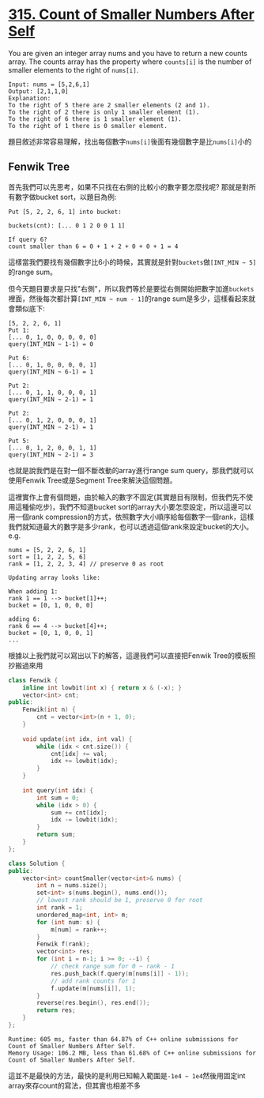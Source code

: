 # [315. Count of Smaller Numbers After Self](https://leetcode.com/problems/count-of-smaller-numbers-after-self/)

You are given an integer array nums and you have to return a new counts array. The counts array has the property where `counts[i]` is the number of smaller elements to the right of `nums[i]`.

```
Input: nums = [5,2,6,1]
Output: [2,1,1,0]
Explanation:
To the right of 5 there are 2 smaller elements (2 and 1).
To the right of 2 there is only 1 smaller element (1).
To the right of 6 there is 1 smaller element (1).
To the right of 1 there is 0 smaller element.
```

題目敘述非常容易理解，找出每個數字`nums[i]`後面有幾個數字是比`nums[i]`小的

## Fenwik Tree
首先我們可以先思考，如果不只找在右側的比較小的數字要怎麼找呢? 那就是對所有數字做bucket sort，以題目為例:
```
Put [5, 2, 2, 6, 1] into bucket:

buckets(cnt): [... 0 1 2 0 0 1 1]

If query 6?
count smaller than 6 = 0 + 1 + 2 + 0 + 0 + 1 = 4
```
這樣當我們要找有幾個數字比6小的時候，其實就是針對`buckets`做`[INT_MIN ~ 5]`的range sum。

但今天題目要求是只找"右側"，所以我們等於是要從右側開始把數字加進`buckets`裡面，然後每次都計算`[INT_MIN ~ num - 1]`的range sum是多少，這樣看起來就會類似底下:

```
[5, 2, 2, 6, 1]
Put 1:
[... 0, 1, 0, 0, 0, 0, 0]
query(INT_MIN ~ 1-1) = 0

Put 6:
[... 0, 1, 0, 0, 0, 0, 1]
query(INT_MIN ~ 6-1) = 1

Put 2:
[... 0, 1, 1, 0, 0, 0, 1]
query(INT_MIN ~ 2-1) = 1

Put 2:
[... 0, 1, 2, 0, 0, 0, 1]
query(INT_MIN ~ 2-1) = 1

Put 5:
[... 0, 1, 2, 0, 0, 1, 1]
query(INT_MIN ~ 2-1) = 3
```

也就是說我們是在對一個不斷改動的array進行range sum query，那我們就可以使用Fenwik Tree或是Segment Tree來解決這個問題。

這裡實作上會有個問題，由於輸入的數字不固定(其實題目有限制，但我們先不使用這種偷吃步)，我們不知道bucket sort的array大小要怎麼設定，所以這邊可以用一個rank compression的方式，依照數字大小順序給每個數字一個rank，這樣我們就知道最大的數字是多少rank，也可以透過這個rank來設定bucket的大小。
e.g.
```
nums = [5, 2, 2, 6, 1]
sort = [1, 2, 2, 5, 6]
rank = [1, 2, 2, 3, 4] // preserve 0 as root

Updating array looks like:

When adding 1:
rank 1 == 1 --> bucket[1]++;
bucket = [0, 1, 0, 0, 0]

adding 6:
rank 6 == 4 --> bucket[4]++;
bucket = [0, 1, 0, 0, 1]
...
```

根據以上我們就可以寫出以下的解答，這邊我們可以直接把Fenwik Tree的模板照抄搬過來用
```cpp
class Fenwik {
    inline int lowbit(int x) { return x & (-x); }
    vector<int> cnt;
public:
    Fenwik(int n) {
        cnt = vector<int>(n + 1, 0);
    }
    
    void update(int idx, int val) {
        while (idx < cnt.size()) {
            cnt[idx] += val;
            idx += lowbit(idx);
        }
    }
    
    int query(int idx) {
        int sum = 0;
        while (idx > 0) {
            sum += cnt[idx];
            idx -= lowbit(idx);
        }
        return sum;
    }
};

class Solution {
public:
    vector<int> countSmaller(vector<int>& nums) {
        int n = nums.size();
        set<int> s(nums.begin(), nums.end());
        // lowest rank should be 1, preserve 0 for root
        int rank = 1;
        unordered_map<int, int> m;
        for (int num: s) {
            m[num] = rank++;
        }
        Fenwik f(rank);
        vector<int> res;
        for (int i = n-1; i >= 0; --i) {
            // check range sum for 0 ~ rank - 1
            res.push_back(f.query(m[nums[i]] - 1));
            // add rank counts for 1
            f.update(m[nums[i]], 1);
        }
        reverse(res.begin(), res.end());
        return res;
    }
};
```

```
Runtime: 605 ms, faster than 64.87% of C++ online submissions for Count of Smaller Numbers After Self.
Memory Usage: 106.2 MB, less than 61.68% of C++ online submissions for Count of Smaller Numbers After Self.
```

這並不是最快的方法，最快的是利用已知輸入範圍是`-1e4 ~ 1e4`然後用固定int array來存count的寫法，但其實也相差不多
